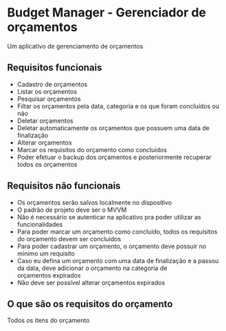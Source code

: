 # Budget Manager - Gerenciador de orçamentos

Um aplicativo de gerenciamento de orçamentos

## Requisitos funcionais

- Cadastro de orçamentos
- Listar os orçamentos
- Pesquisar orçamentos
- Filtar os orçamentos pela data, categoria e os que foram concluídos ou não
- Deletar orçamentos
- Deletar automaticamente os orçamentos que possuem uma data de finalização
- Alterar orçamentos
- Marcar os requisitos do orçamento como concluídos
- Poder efetuar o backup dos orçamentos e posteriormente recuperar todos os orçamentos


## Requisitos não funcionais
- Os orçamentos serão salvos localmente no dispositivo
- O padrão de projeto deve ser o MVVM
- Não é necessário se autenticar na aplicativo pra poder utilizar as funcionalidades
- Para poder marcar um orçamento como concluído, todos os requisitos do orçamento devem ser concluídos
- Para poder cadastrar um orçamento, o orçamento deve possuir no minimo um requisito
- Caso eu defina um orçamento com uma data de finalização e a passou da data, deve adicionar o orçamento na categoria de<br>
orçamentos expirados
- Não deve ser possível alterar orçamentos expirados

## O que são os requisitos do orçamento
Todos os itens do orçamento
